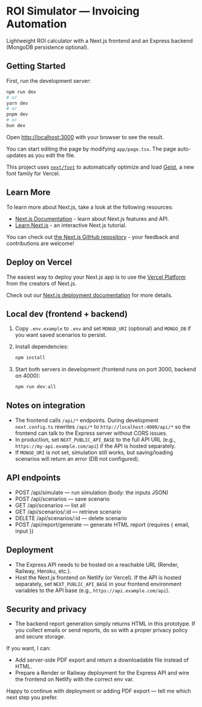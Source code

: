 # ROI Simulator — Invoicing Automation

Lightweight ROI calculator with a Next.js frontend and an Express backend (MongoDB persistence optional).

## Getting Started

First, run the development server:

```bash
npm run dev
# or
yarn dev
# or
pnpm dev
# or
bun dev
```

Open [http://localhost:3000](http://localhost:3000) with your browser to see the result.

You can start editing the page by modifying `app/page.tsx`. The page auto-updates as you edit the file.

This project uses [`next/font`](https://nextjs.org/docs/app/building-your-application/optimizing/fonts) to automatically optimize and load [Geist](https://vercel.com/font), a new font family for Vercel.

## Learn More

To learn more about Next.js, take a look at the following resources:

- [Next.js Documentation](https://nextjs.org/docs) - learn about Next.js features and API.
- [Learn Next.js](https://nextjs.org/learn) - an interactive Next.js tutorial.

You can check out [the Next.js GitHub repository](https://github.com/vercel/next.js) - your feedback and contributions are welcome!

## Deploy on Vercel

The easiest way to deploy your Next.js app is to use the [Vercel Platform](https://vercel.com/new?utm_medium=default-template&filter=next.js&utm_source=create-next-app&utm_campaign=create-next-app-readme) from the creators of Next.js.

Check out our [Next.js deployment documentation](https://nextjs.org/docs/app/building-your-application/deploying) for more details.

## Local dev (frontend + backend)

1. Copy `.env.example` to `.env` and set `MONGO_URI` (optional) and `MONGO_DB` if you want saved scenarios to persist.
2. Install dependencies:

   ```powershell
   npm install
   ```

3. Start both servers in development (frontend runs on port 3000, backend on 4000):

   ```powershell
   npm run dev:all
   ```

## Notes on integration

- The frontend calls `/api/*` endpoints. During development `next.config.ts` rewrites `/api/*` to `http://localhost:4000/api/*` so the frontend can talk to the Express server without CORS issues.
- In production, set `NEXT_PUBLIC_API_BASE` to the full API URL (e.g., `https://my-api.example.com/api`) if the API is hosted separately.
- If `MONGO_URI` is not set, simulation still works, but saving/loading scenarios will return an error (DB not configured).

## API endpoints

- POST /api/simulate — run simulation (body: the inputs JSON)
- POST /api/scenarios — save scenario
- GET /api/scenarios — list all
- GET /api/scenarios/:id — retrieve scenario
- DELETE /api/scenarios/:id — delete scenario
- POST /api/report/generate — generate HTML report (requires { email, input })

## Deployment

- The Express API needs to be hosted on a reachable URL (Render, Railway, Heroku, etc.).
- Host the Next.js frontend on Netlify (or Vercel). If the API is hosted separately, set `NEXT_PUBLIC_API_BASE` in your frontend environment variables to the API base (e.g., `https://api.example.com/api`).

## Security and privacy

- The backend report generation simply returns HTML in this prototype. If you collect emails or send reports, do so with a proper privacy policy and secure storage.

If you want, I can:

- Add server-side PDF export and return a downloadable file instead of HTML.
- Prepare a Render or Railway deployment for the Express API and wire the frontend on Netlify with the correct env var.

Happy to continue with deployment or adding PDF export — tell me which next step you prefer.

